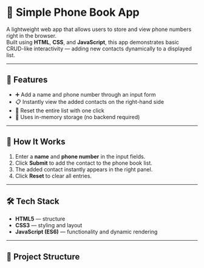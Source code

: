 # 📱 Simple Phone Book App

A lightweight web app that allows users to store and view phone numbers right in the browser.  
Built using **HTML**, **CSS**, and **JavaScript**, this app demonstrates basic CRUD-like interactivity — adding new contacts dynamically to a displayed list.

---

## 🚀 Features

- ➕ Add a name and phone number through an input form  
- 📋 Instantly view the added contacts on the right-hand side  
- 🔄 Reset the entire list with one click  
- 💾 Uses in-memory storage (no backend required)  

---

## 🧠 How It Works

1. Enter a **name** and **phone number** in the input fields.  
2. Click **Submit** to add the contact to the phone book list.  
3. The added contact instantly appears in the right panel.  
4. Click **Reset** to clear all entries.  

---

## 🛠️ Tech Stack

- **HTML5** — structure  
- **CSS3** — styling and layout  
- **JavaScript (ES6)** — functionality and dynamic rendering  

---

## 📂 Project Structure

